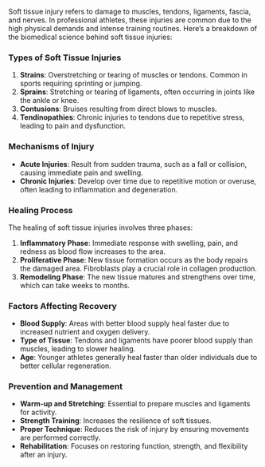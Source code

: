 Soft tissue injury refers to damage to muscles, tendons, ligaments, fascia, and nerves. In professional athletes, these injuries are common due to the high physical demands and intense training routines. Here’s a breakdown of the biomedical science behind soft tissue injuries:

### Types of Soft Tissue Injuries

1. **Strains**: Overstretching or tearing of muscles or tendons. Common in sports requiring sprinting or jumping.
2. **Sprains**: Stretching or tearing of ligaments, often occurring in joints like the ankle or knee.
3. **Contusions**: Bruises resulting from direct blows to muscles.
4. **Tendinopathies**: Chronic injuries to tendons due to repetitive stress, leading to pain and dysfunction.

### Mechanisms of Injury

- **Acute Injuries**: Result from sudden trauma, such as a fall or collision, causing immediate pain and swelling.
- **Chronic Injuries**: Develop over time due to repetitive motion or overuse, often leading to inflammation and degeneration.

### Healing Process

The healing of soft tissue injuries involves three phases:

1. **Inflammatory Phase**: Immediate response with swelling, pain, and redness as blood flow increases to the area.
2. **Proliferative Phase**: New tissue formation occurs as the body repairs the damaged area. Fibroblasts play a crucial role in collagen production.
3. **Remodeling Phase**: The new tissue matures and strengthens over time, which can take weeks to months.

### Factors Affecting Recovery

- **Blood Supply**: Areas with better blood supply heal faster due to increased nutrient and oxygen delivery.
- **Type of Tissue**: Tendons and ligaments have poorer blood supply than muscles, leading to slower healing.
- **Age**: Younger athletes generally heal faster than older individuals due to better cellular regeneration.

### Prevention and Management

- **Warm-up and Stretching**: Essential to prepare muscles and ligaments for activity.
- **Strength Training**: Increases the resilience of soft tissues.
- **Proper Technique**: Reduces the risk of injury by ensuring movements are performed correctly.
- **Rehabilitation**: Focuses on restoring function, strength, and flexibility after an injury.
